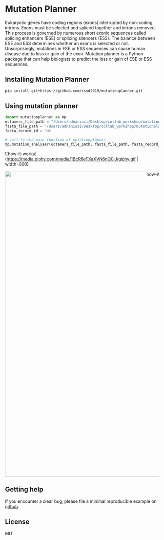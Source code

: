 # Mutation Planner
Eukaryotic genes have coding regions (exons) interrupted by non-coding introns. Exons must be selected and spliced together and introns removed. This process is governed by numerous short exonic sequences called splicing enhancers (ESE) or splicing silencers (ESS). The balance between ESE and ESS determines whether an exons is selected or not. Unsurprisingly, mutations in ESE or ESS sequences can cause human disease due to loss or gain of the exon. Mutation planner is a Python package that can help biologists to predict the loss or gain of ESE or ESS sequences.

## Installing Mutation Planner
``` bash
pip install git+https://github.com/cssd2019/mutationplanner.git
```

## Using mutation planner
``` python
import mutationplanner as mp
octamers_file_path = "/Users/adnaniazi/Desktop/collab_workshop/mutationplanner-package/mutationplanner/data/octamers.txt"
fasta_file_path = "/Users/adnaniazi/Desktop/collab_workshop/mutationplanner-package/mutationplanner/data/test.fasta"
fasta_record_id = 'wt'

# call to the main function of mutationplanner
mp.mutation_analyser(octamers_file_path, fasta_file_path, fasta_record_id, 2)
```
![how-it-works](https://media.giphy.com/media/1BcR6eTXaXVN6nQ0lJ/giphy.gif | width=800)

<p align="center">
  <img src="https://media.giphy.com/media/1BcR6eTXaXVN6nQ0lJ/giphy.gif" width="1000" title="how-it-works">
</p>

Getting help
------------

If you encounter a clear bug, please file a minimal reproducible example on [github](https://github.com/cssd2019/mutationplanner/issues). 

## License
MIT



